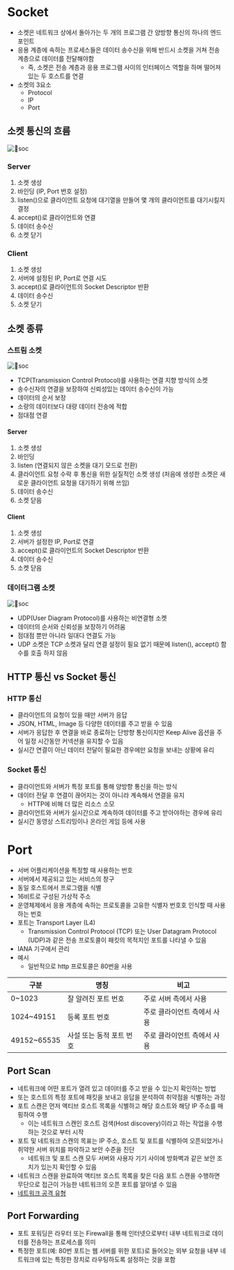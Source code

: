 # Socket

- 소켓은 네트워크 상에서 돌아가는 두 개의 프로그램 간 양방향 통신의 하나의 엔드 포인트
- 응용 계층에 속하는 프로세스들은 데이터 송수신을 위해 반드시 소켓을 거쳐 전송 계층으로 데이터를 전달해야함
	- 즉, 소켓은 전송 계층과 응용 프로그램 사이의 인터페이스 역할을 하며 떨어져 있는 두 호스트를 연결
- 소켓의 3요소
	- Protocol
	- IP
	- Port

## 소켓 통신의 흐름

![soc](https://github.com/seungwonbased/TIL/blob/main/Network/assets/soc1.png)

### Server

1. 소켓 생성
2. 바인딩 (IP, Port 번호 설정)
3. listen()으로 클라이언트 요청에 대기열을 만들어 몇 개의 클라이언트를 대기시킬지 결정
4. accept()로 클라이언트와 연결
5. 데이터 송수신
6. 소켓 닫기

### Client

1. 소켓 생성
2. 서버에 설정된 IP, Port로 연결 시도
3. accept()로 클라이언트의 Socket Descriptor 반환
4. 데이터 송수신
5. 소켓 닫기

## 소켓 종류

### 스트림 소켓

![soc](https://github.com/seungwonbased/TIL/blob/main/Network/assets/soc3.png)

- TCP(Transmission Control Protocol)를 사용하는 연결 지향 방식의 소켓
- 송수신자의 연결을 보장하여 신뢰성있는 데이터 송수신이 가능
- 데이터의 순서 보장
- 소량의 데이터보다 대량 데이터 전송에 적합
- 점대점 연결

#### Server

1. 소켓 생성
2. 바인딩
3. listen (연결되지 않은 소켓을 대기 모드로 전환)
4. 클라이언트 요청 수락 후 통신을 위한 실질적인 소켓 생성 (처음에 생성한 소켓은 새로운 클라이언트 요청을 대기하기 위해 쓰임)
5. 데이터 송수신
6. 소켓 닫음

#### Client

1. 소켓 생성
2. 서버가 설정한 IP, Port로 연결
3. accept()로 클라이언트의 Socket Descriptor 반환
4. 데이터 송수신
5. 소켓 닫음

### 데이터그램 소켓

![soc](https://github.com/seungwonbased/TIL/blob/main/Network/assets/soc2.png)

- UDP(User Diagram Protocol)를 사용하는 비연결형 소켓
- 데이터의 순서와 신뢰성을 보장하기 어려움
- 점대점 뿐만 아니라 일대다 연결도 가능
- UDP 소켓은 TCP 소켓과 달리 연결 설정이 필요 없기 때문에 listen(), accept() 함수를 호출 하지 않음

## HTTP 통신 vs Socket 통신

### HTTP 통신

- 클라이언트의 요청이 있을 때만 서버가 응답
- JSON, HTML, Image 등 다양한 데이터를 주고 받을 수 있음
- 서버가 응답한 후 연결을 바로 종료하는 단방향 통신이지만 Keep Alive 옵션을 주어 일정 시간동안 커넥션을 유지할 수 있음
- 실시간 연결이 아닌 데이터 전달이 필요한 경우에만 요청을 보내는 상황에 유리

### Socket 통신

- 클라이언트와 서버가 특정 포트를 통해 양방향 통신을 하는 방식
- 데이터 전달 후 연결이 끊어지는 것이 아니라 계속해서 연결을 유지
	- HTTP에 비해 더 많은 리소스 소모
- 클라이언트와 서버가 실시간으로 계속하여 데이터를 주고 받아야하는 경우에 유리
- 실시간 동영상 스트리밍이나 온라인 게임 등에 사용

# Port

- 서버 어플리케이션을 특정할 때 사용하는 번호
- 서버에서 제공되고 있는 서비스의 창구
- 동일 호스트에서 프로그램을 식별
- 16비트로 구성된 가상적 주소
- 운영체제에서 응용 계층에 속하는 프로토콜을 고유한 식별자 번호호 인식할 때 사용하는 번호
- 포트는 Transport Layer (L4)
	- Transmission Control Protocol (TCP) 또는 User Datagram Protocol (UDP)과 같은 전송 프로토콜이 패킷의 목적지인 포트를 나타낼 수 있음
- IANA 기구에서 관리
- 예시
	- 일반적으로 http 프로토콜은 80번을 사용

|구분|명칭|비고|
|---|---|---|
|0~1023|잘 알려진 포트 번호|주로 서버 측에서 사용|
|1024~49151|등록 포트 번호|주로 클라이언트 측에서 사용|
|49152~65535|사설 또는 동적 포트 번호|주로 클라이언트 측에서 사용|

## Port Scan

- 네트워크에 어떤 포트가 열려 있고 데이터를 주고 받을 수 있는지 확인하는 방법
- 또는 호스트의 특정 포트에 패킷을 보내고 응답을 분석하여 취약점을 식별하는 과정
- 포트 스캔은 먼저 액티브 호스트 목록을 식별하고 해당 호스트와 해당 IP 주소를 매핑하여 수행
	- 이는 네트워크 스캔인 호스트 검색(Host discovery)이라고 하는 작업을 수행하는 것으로 부터 시작
- 포트 및 네트워크 스캔의 목표는 IP 주소, 호스트 및 포트를 식별하여 오픈되었거나 취약한 서버 위치를 파악하고 보안 수준을 진단
	- 네트워크 및 포트 스캔 모두 서버와 사용자 기기 사이에 방화벽과 같은 보안 조치가 있는지 확인할 수 있음
- 네트워크 스캔을 완료하여 액티브 호스트 목록을 찾은 다음 포트 스캔을 수행하면 무단으로 접근이 가능한 네트워크의 오픈 포트를 알아낼 수 있음
- [네트워크 공격 유형](https://github.com/seungwonbased/TIL/blob/main/Network/Attack.md)

## Port Forwarding

- 포트 포워딩은 라우터 또는 Firewall을 통해 인터넷으로부터 내부 네트워크로 데이터를 전송하는 프로세스를 의미
- 특정한 포트(예: 80번 포트는 웹 서버를 위한 포트)로 들어오는 외부 요청을 내부 네트워크에 있는 특정한 장치로 라우팅하도록 설정하는 것을 포함